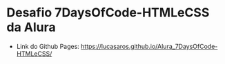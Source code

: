 # Desafio 7DaysOfCode-HTMLeCSS da Alura

- Link do Github Pages: https://lucasaros.github.io/Alura_7DaysOfCode-HTMLeCSS/
